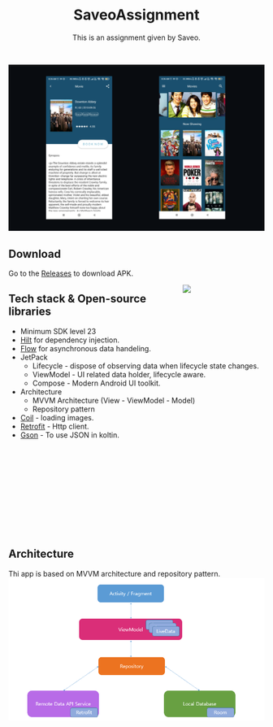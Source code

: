 <h1 align="center">SaveoAssignment </h1>

<p align="center">  
This is an assignment given by Saveo.
</p>
</br>
<p align="center">
<img src="/screenshot/saveo_assignment_screen_shots.png"/>
</p>

## Download
Go to the [Releases](https://github.com/SpiderGod607/SaveoAssignment/releases) to download APK.

<img src="screenshot/saveo_assignment_video.gif" align="right" width="32%"/>

## Tech stack & Open-source libraries
- Minimum SDK level 23
- [Hilt](https://dagger.dev/hilt/) for dependency injection.
- [Flow](https://developer.android.com/kotlin/flow) for asynchronous data handeling.
- JetPack
  - Lifecycle - dispose of observing data when lifecycle state changes.
  - ViewModel - UI related data holder, lifecycle aware.
  - Compose - Modern Android UI toolkit.
- Architecture
  - MVVM Architecture (View - ViewModel - Model)
  - Repository pattern
- [Coil](https://coil-kt.github.io/coil/compose/) - loading images.
- [Retrofit](https://square.github.io/retrofit/) - Http client.
- [Gson](https://github.com/google/gson) - To use JSON in koltin.
</br>
</br>
</br>
</br>
</br>
</br>
</br>
</br>
</br>
</br>

## Architecture
Thi app is based on MVVM architecture and repository pattern.
![architecture](/screenshot/architecture.png)
